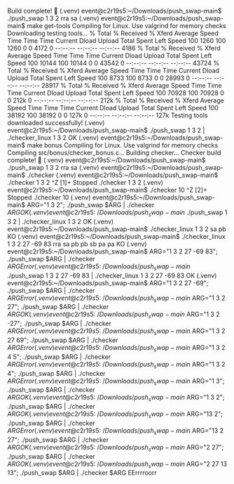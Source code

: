 Build complete! 🚀
(.venv) event@c2r19s5:~/Downloads/push_swap-main$ ./push_swap 1 3 2
rra
sa
(.venv) event@c2r19s5:~/Downloads/push_swap-main$ make get-tools
Compiling for Linux. Use valgrind for memory checks
Downloading testing tools...
  % Total    % Received % Xferd  Average Speed   Time    Time     Time  Current
                                 Dload  Upload   Total   Spent    Left  Speed
100  1260  100  1260    0     0   4172      0 --:--:-- --:--:-- --:--:--  4186
  % Total    % Received % Xferd  Average Speed   Time    Time     Time  Current
                                 Dload  Upload   Total   Spent    Left  Speed
100 10144  100 10144    0     0  43542      0 --:--:-- --:--:-- --:--:-- 43724
  % Total    % Received % Xferd  Average Speed   Time    Time     Time  Current
                                 Dload  Upload   Total   Spent    Left  Speed
100  8733  100  8733    0     0  28993      0 --:--:-- --:--:-- --:--:-- 28917
  % Total    % Received % Xferd  Average Speed   Time    Time     Time  Current
                                 Dload  Upload   Total   Spent    Left  Speed
100 70928  100 70928    0     0   212k      0 --:--:-- --:--:-- --:--:--  212k
  % Total    % Received % Xferd  Average Speed   Time    Time     Time  Current
                                 Dload  Upload   Total   Spent    Left  Speed
100 38192  100 38192    0     0   127k      0 --:--:-- --:--:-- --:--:--  127k
Testing tools downloaded successfully!
(.venv) event@c2r19s5:~/Downloads/push_swap-main$ ./push_swap 1 3 2 | ./checker_linux 1 3 2
OK
(.venv) event@c2r19s5:~/Downloads/push_swap-main$ make bonus
Compiling for Linux. Use valgrind for memory checks
Compiling src/bonus/checker_bonus.c...
Building checker...
Checker build complete! 🎯
(.venv) event@c2r19s5:~/Downloads/push_swap-main$ ./push_swap 1 3 2
rra
sa
(.venv) event@c2r19s5:~/Downloads/push_swap-main$ ./checker
(.venv) event@c2r19s5:~/Downloads/push_swap-main$ ./checker 1 3 2
^Z
[1]+  Stopped                 ./checker 1 3 2
(.venv) event@c2r19s5:~/Downloads/push_swap-main$ ./checker 10
^Z
[2]+  Stopped                 ./checker 10
(.venv) event@c2r19s5:~/Downloads/push_swap-main$ ARG="1 3 2"; ./push_swap $ARG | ./checker $ARG
OK
(.venv) event@c2r19s5:~/Downloads/push_swap-main$ ./push_swap 1 3 2 | ./checker_linux 1 3 2
OK
(.venv) event@c2r19s5:~/Downloads/push_swap-main$ ./checker_linux 1 3 2
sa
pb
KO
(.venv) event@c2r19s5:~/Downloads/push_swap-main$ ./checker_linux 1 3 2 27 -69 83
rra
sa
pb
pb
sb
pa
pa
KO
(.venv) event@c2r19s5:~/Downloads/push_swap-main$ ARG="1 3 2 27 -69 83"; ./push_swap $ARG | ./checker $ARG
Error
(.venv) event@c2r19s5:~/Downloads/push_swap-main$ ./push_swap 1 3 2 27 -69 83 | ./checker_linux 1 3 2 27 -69 83
OK
(.venv) event@c2r19s5:~/Downloads/push_swap-main$ ARG="1 3 2 27 -69"; ./push_swap $ARG | ./checker $ARG
Error
(.venv) event@c2r19s5:~/Downloads/push_swap-main$ ARG="1 3 2 27"; ./push_swap $ARG | ./checker $ARG
OK
(.venv) event@c2r19s5:~/Downloads/push_swap-main$ ARG="1 3 2 -27"; ./push_swap $ARG | ./checker $ARG
Error
(.venv) event@c2r19s5:~/Downloads/push_swap-main$ ARG="1 3 2 27 69"; ./push_swap $ARG | ./checker $ARG
Error
(.venv) event@c2r19s5:~/Downloads/push_swap-main$ ARG="1 3 2 4 5"; ./push_swap $ARG | ./checker $ARG
Error
(.venv) event@c2r19s5:~/Downloads/push_swap-main$ ARG="1 3 2 4"; ./push_swap $ARG | ./checker $ARG
Error
(.venv) event@c2r19s5:~/Downloads/push_swap-main$ ARG="1 3"; ./push_swap $ARG | ./checker $ARG
OK
(.venv) event@c2r19s5:~/Downloads/push_swap-main$ ARG="1 3 2"; ./push_swap $ARG | ./checker $ARG
OK
(.venv) event@c2r19s5:~/Downloads/push_swap-main$ ARG="13 2"; ./push_swap $ARG | ./checker $ARG
Error
(.venv) event@c2r19s5:~/Downloads/push_swap-main$ ARG="13 2 27"; ./push_swap $ARG | ./checker $ARG
OK
(.venv) event@c2r19s5:~/Downloads/push_swap-main$ ARG="2 27"; ./push_swap $ARG | ./checker $ARG
OK
(.venv) event@c2r19s5:~/Downloads/push_swap-main$ ARG="2 27 13 13"; ./push_swap $ARG | ./checker $ARG
EErrrroorr
